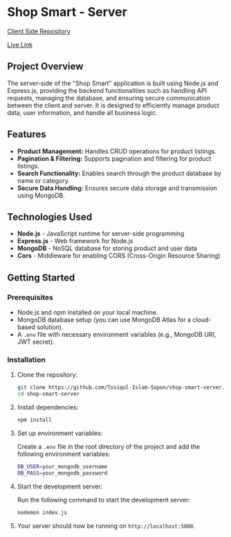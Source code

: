 # Shop Smart - Server

[Client Side Repository](https://github.com/Tosiqul-Islam-Sopon/shop-smart-client)

[Live Link](https://shop-smart-a4283.web.app)

## Project Overview

The server-side of the "Shop Smart" application is built using Node.js and Express.js, providing the backend functionalities such as handling API requests, managing the database, and ensuring secure communication between the client and server. It is designed to efficiently manage product data, user information, and handle all business logic.

## Features

- **Product Management:** Handles CRUD operations for product listings.
- **Pagination & Filtering:** Supports pagination and filtering for product listings.
- **Search Functionality:** Enables search through the product database by name or category.
- **Secure Data Handling:** Ensures secure data storage and transmission using MongoDB.

## Technologies Used

- **Node.js** - JavaScript runtime for server-side programming
- **Express.js** - Web framework for Node.js
- **MongoDB** - NoSQL database for storing product and user data
- **Cors** - Middleware for enabling CORS (Cross-Origin Resource Sharing)

## Getting Started

### Prerequisites

- Node.js and npm installed on your local machine.
- MongoDB database setup (you can use MongoDB Atlas for a cloud-based solution).
- A `.env` file with necessary environment variables (e.g., MongoDB URI, JWT secret).

### Installation

1. Clone the repository:

   ```bash
   git clone https://github.com/Tosiqul-Islam-Sopon/shop-smart-server.git
   cd shop-smart-server
   
2. Install dependencies:
   
   ```bash
   npm install

3. Set up environment variables:

   Create a `.env` file in the root directory of the project and add the following environment variables:

   ```bash
   DB_USER=your_mongodb_username 
   DB_PASS=your_mongodb_password

4. Start the development server:

   Run the following command to start the development server:

   ```bash
   nodemon index.js

5. Your server should now be running on `http://localhost:5000`.

